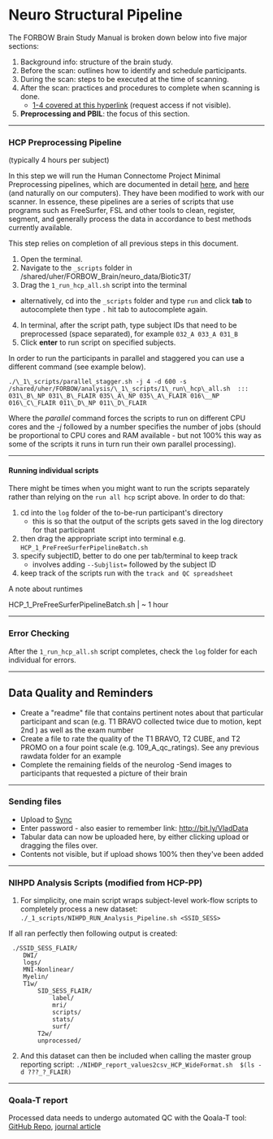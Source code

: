 # Neuro Structural Pipeline

The FORBOW Brain Study Manual is broken down below into five major sections:

1. Background info: structure of the brain study.
2. Before the scan: outlines how to identify and schedule participants.
3. During the scan: steps to be executed at the time of scanning.
4. After the scan: practices and procedures to complete when scanning is done.
    * [1-4 covered at this hyperlink](https://github.com/forbow-lab/documentation-private) (request access if not visible).
5. __Preprocessing and PBIL__: the focus of this section.


---


### HCP Preprocessing Pipeline
(typically 4 hours per subject)

In this step we will run the Human Connectome Project Minimal Preprocessing pipelines, which are documented in detail [here](http://www.ncbi.nlm.nih.gov/pubmed/23668970), and [here](https://github.com/Washington-University/Pipelines) (and naturally on our computers). They have been modified to work with our scanner. In essence, these pipelines are a series of scripts that use programs such as FreeSurfer, FSL and other tools to clean, register, segment, and generally process the data in accordance to best methods currently available.

This step relies on completion of all previous steps in this document.

1. Open the terminal.
2. Navigate to the `_scripts` folder in /shared/uher/FORBOW_Brain/neuro_data/Biotic3T/
3. Drag the `1_run_hcp_all.sh` script into the terminal
  * alternatively, cd into the `_scripts` folder and type `run` and click **tab** to autocomplete then type `.` hit tab to autocomplete again.
4. In terminal, after the script path, type subject IDs that need to be preprocessed (space separated), for example `032_A 033_A 031_B`
5. Click **enter** to run script on specified subjects.

In order to run the participants in  parallel and staggered you can use a different command (see example below). 

```
./\_1\_scripts/parallel_stagger.sh -j 4 -d 600 -s /shared/uher/FORBOW/analysis/\_1\_scripts/1\_run\_hcp\_all.sh  ::: 031\_B\_NP 031\_B\_FLAIR 035\_A\_NP 035\_A\_FLAIR 016\__NP 016\_C\_FLAIR 011\_D\_NP 011\_D\_FLAIR
```

Where the _parallel_ command forces the scripts to run on different CPU cores and the _-j_ followed by a number specifies the number of jobs (should be proportional to CPU cores and RAM available - but not 100% this way as some of the scripts it runs in turn run their own parallel processing). 

---

#### Running individual scripts

There might be times when you might want to run the scripts separately rather than relying on the `run all hcp` script above. In order to do that:

1. cd into the `log` folder of the to-be-run participant's directory
    * this is so that the output of the scripts gets saved in the log directory for that participant
2. then drag the appropriate script into terminal e.g. `HCP_1_PreFreeSurferPipelineBatch.sh`
3. specify subjectID, better to do one per tab/terminal to keep track
    * involves adding `--Subjlist=` followed by the subject ID
4. keep track of the scripts run with the `track and QC spreadsheet`

A note about runtimes

HCP_1_PreFreeSurferPipelineBatch.sh | ~ 1 hour

---

### Error Checking

After the `1_run_hcp_all.sh` script completes, check the `log` folder for each individual for errors.

---

## Data Quality and Reminders
- Create a  "readme" file that contains pertinent notes about that particular participant and scan (e.g. T1 BRAVO collected twice due to motion, kept 2nd ) as well as the exam number
- Create a file to rate the quality of the T1 BRAVO, T2 CUBE, and T2 PROMO on a four point scale (e.g. 109_A_qc_ratings). See any previous rawdata folder for an example
- Complete the remaining fields of the neurolog
-Send images to participants that requested a picture of their brain 

---

### Sending files

- Upload to [Sync](https://ln.sync.com/dl/c7eabce40/4gz5w45g-gmbn5dcp-zibum4gy-64k4eg6q)
- Enter password
        - also easier to remember link: http://bit.ly/VladData 
- Tabular data can now be uploaded here, by either clicking upload or dragging the files over. 
- Contents not visible, but if upload shows 100% then they've been added


---

### NIHPD Analysis Scripts (modified from HCP-PP)

1. For simplicity, one main script wraps subject-level work-flow scripts to completely process a new dataset:
`./_1_scripts/NIHPD_RUN_Analysis_Pipeline.sh <SSID_SESS>`

If all ran perfectly then following output is created: 

```
 ./SSID_SESS_FLAIR/
    DWI/
    logs/
    MNI-Nonlinear/
    Myelin/
    T1w/
        SID_SESS_FLAIR/
            label/
            mri/
            scripts/
            stats/
            surf/
        T2w/
        unprocessed/
```

2. And this dataset can then be included when calling the master group reporting script:
`./NIHDP_report_values2csv_HCP_WideFormat.sh  $(ls -d ???_?_FLAIR)`

---

### Qoala-T report

Processed data needs to undergo automated QC with the Qoala-T tool: [GitHub Repo](https://github.com/Qoala-T/QC), [journal article](https://www.sciencedirect.com/science/article/pii/S1053811919300138?via%3Dihub)
